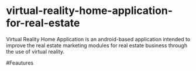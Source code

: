 # virtual-reality-home-application-for-real-estate
Virtual Reality Home Application is an android-based application intended to improve the real estate marketing modules for real estate business through the use  of virtual reality. 

#Feautures
